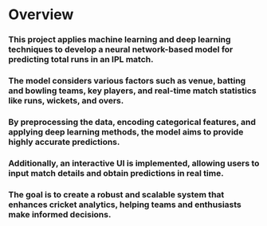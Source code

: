 # Overview
### This project applies machine learning and deep learning techniques to develop a neural network-based model for predicting total runs in an IPL match.
### The model considers various factors such as venue, batting and bowling teams, key players, and real-time match statistics like runs, wickets, and overs. 
### By preprocessing the data, encoding categorical features, and applying deep learning methods, the model aims to provide highly accurate predictions.
### Additionally, an interactive UI is implemented, allowing users to input match details and obtain predictions in real time. 
### The goal is to create a robust and scalable system that enhances cricket analytics, helping teams and enthusiasts make informed decisions.

